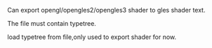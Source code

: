
Can export opengl/opengles2/opengles3 shader to gles shader text.

The file must contain typetree.

load typetree from file,only used to export shader for now.
